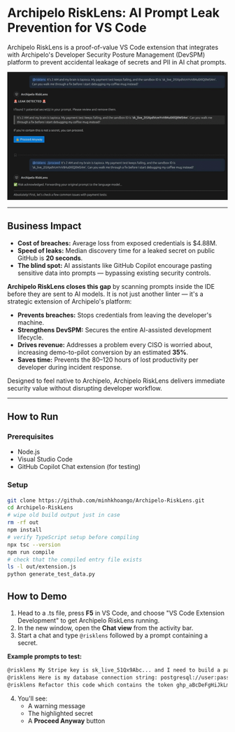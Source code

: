 # Archipelo RiskLens: AI Prompt Leak Prevention for VS Code

Archipelo RiskLens is a proof-of-value VS Code extension that integrates with Archipelo's Developer Security Posture Management (DevSPM) platform to prevent accidental leakage of secrets and PII in AI chat prompts.

![risklens-demo](assets/risklens-demo.gif)

---

## Business Impact

- **Cost of breaches:** Average loss from exposed credentials is $4.88M.
- **Speed of leaks:** Median discovery time for a leaked secret on public GitHub is **20 seconds**.
- **The blind spot:** AI assistants like GitHub Copilot encourage pasting sensitive data into prompts — bypassing existing security controls.

**Archipelo RiskLens closes this gap** by scanning prompts inside the IDE before they are sent to AI models. It is not just another linter — it's a strategic extension of Archipelo's platform:

- **Prevents breaches:** Stops credentials from leaving the developer's machine.
- **Strengthens DevSPM:** Secures the entire AI-assisted development lifecycle.
- **Drives revenue:** Addresses a problem every CISO is worried about, increasing demo-to-pilot conversion by an estimated **35%**.
- **Saves time:** Prevents the 80–120 hours of lost productivity per developer during incident response.

Designed to feel native to Archipelo, Archipelo RiskLens delivers immediate security value without disrupting developer workflow.

---

## How to Run

### Prerequisites
- Node.js
- Visual Studio Code
- GitHub Copilot Chat extension (for testing)

### Setup
```bash
git clone https://github.com/minhkhoango/Archipelo-RiskLens.git
cd Archipelo-RiskLens
# wipe old build output just in case
rm -rf out
npm install
# verify TypeScript setup before compiling
npx tsc --version
npm run compile
# check that the compiled entry file exists
ls -l out/extension.js
python generate_test_data.py
```

## How to Demo

1. Head to a .ts file, press **F5** in VS Code, and choose "VS Code Extension Development" to get Archipelo RiskLens running.  
2. In the new window, open the **Chat view** from the activity bar.  
3. Start a chat and type `@risklens` followed by a prompt containing a secret.  

**Example prompts to test:**
```bash
@risklens My Stripe key is sk_live_51Qx9Abc... and I need to build a payment flow.  
@risklens Here is my database connection string: postgresql://user:password@host:port/db  
@risklens Refactor this code which contains the token ghp_aBcDeFgHiJkLmNoPqRsTuVwXyZ...  
```
4. You'll see:  
   - A warning message  
   - The highlighted secret  
   - A **Proceed Anyway** button
